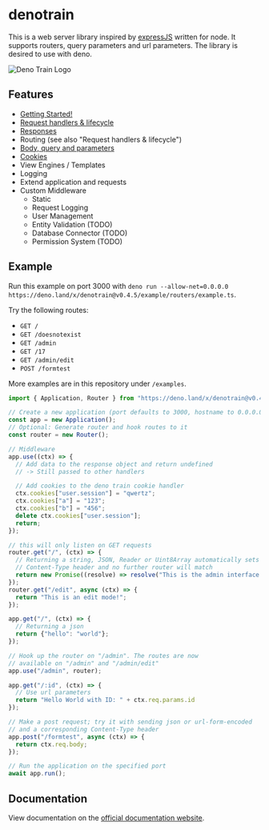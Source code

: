 # denotrain

This is a web server library inspired by [expressJS](https://expressjs.com) written for node. It supports routers, query parameters and url parameters. The library is desired to use with deno.

![Deno Train Logo](./doc/denotrain-scaled.png)

## Features

 - [Getting Started!](./doc/getting_started.md)
 - [Request handlers & lifecycle](./doc/handlers.md)
 - [Responses](./doc/responses.md)
 - Routing (see also "Request handlers & lifecycle")
 - [Body, query and parameters](./doc/parameters.md)
 - [Cookies](./doc/cookies.md)
 - View Engines / Templates
 - Logging
 - Extend application and requests
 - Custom Middleware
   - Static
   - Request Logging
   - User Management
   - Entity Validation (TODO)
   - Database Connector (TODO)
   - Permission System (TODO)

## Example

Run this example on port 3000 with `deno run --allow-net=0.0.0.0 https://deno.land/x/denotrain@v0.4.5/example/routers/example.ts`.

Try the following routes:

 - `GET /`
 - `GET /doesnotexist`
 - `GET /admin`
 - `GET /17`
 - `GET /admin/edit`
 - `POST /formtest`

More examples are in this repository under `/examples`.

```ts
import { Application, Router } from "https://deno.land/x/denotrain@v0.4.5/mod.ts";

// Create a new application (port defaults to 3000, hostname to 0.0.0.0)
const app = new Application();
// Optional: Generate router and hook routes to it
const router = new Router();

// Middleware 
app.use((ctx) => {
  // Add data to the response object and return undefined
  // -> Still passed to other handlers

  // Add cookies to the deno train cookie handler
  ctx.cookies["user.session"] = "qwertz";
  ctx.cookies["a"] = "123";
  ctx.cookies["b"] = "456";
  delete ctx.cookies["user.session"];
  return;
});

// this will only listen on GET requests
router.get("/", (ctx) => {
  // Returning a string, JSON, Reader or Uint8Array automatically sets
  // Content-Type header and no further router will match
  return new Promise((resolve) => resolve("This is the admin interface!")); 
});
router.get("/edit", async (ctx) => {
  return "This is an edit mode!"; 
});

app.get("/", (ctx) => {
  // Returning a json
  return {"hello": "world"};
});

// Hook up the router on "/admin". The routes are now
// available on "/admin" and "/admin/edit"
app.use("/admin", router);

app.get("/:id", (ctx) => {
  // Use url parameters
  return "Hello World with ID: " + ctx.req.params.id
});

// Make a post request; try it with sending json or url-form-encoded
// and a corresponding Content-Type header
app.post("/formtest", async (ctx) => {
  return ctx.req.body;
});

// Run the application on the specified port
await app.run();
```

## Documentation

View documentation on the [official documentation website](https://doc.deno.land/https/deno.land/x/denotrain@master/mod.ts).
